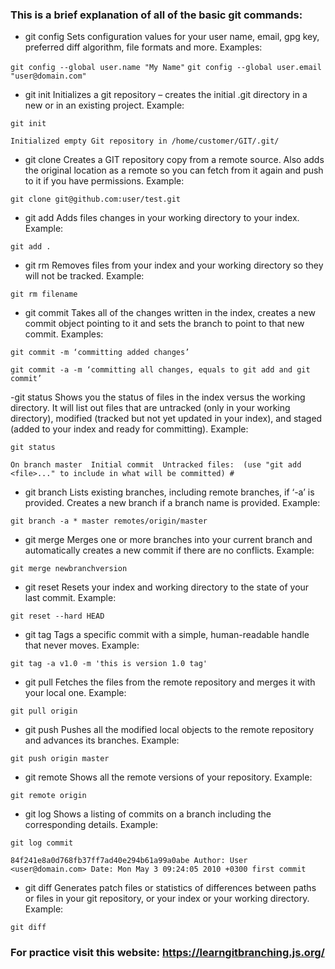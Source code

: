 ### This is a brief explanation of all of the basic git commands:

- git config
Sets configuration values for your user name, email, gpg key, preferred diff algorithm, file formats and more. Examples:

`git config --global user.name "My Name"`
`git config --global user.email "user@domain.com"`

- git init
Initializes a git repository – creates the initial .git directory in a new or in an existing project. Example:

`git init`

`Initialized empty Git repository in /home/customer/GIT/.git/ `

- git clone
Creates a GIT repository copy from a remote source. Also adds the original location as a remote so you can fetch from it again and push to it if you have permissions. Example:

`git clone git@github.com:user/test.git `

- git add
Adds files changes in your working directory to your index. Example:

`git add . `

- git rm
Removes files from your index and your working directory so they will not be tracked. Example:

`git rm filename`

- git commit
Takes all of the changes written in the index, creates a new commit object pointing to it and sets the branch to point to that new commit. Examples:

`git commit -m ‘committing added changes’`

`git commit -a -m ‘committing all changes, equals to git add and git commit’`

-git status
Shows you the status of files in the index versus the working directory. It will list out files that are untracked (only in your working directory), modified (tracked but not yet updated in your index), and staged (added to your index and ready for committing). Example:

`git status`
 
 `On branch master 
 Initial commit 
 Untracked files: 
 (use "git add <file>..." to include in what will be committed) #
 `

- git branch
Lists existing branches, including remote branches, if ‘-a’ is provided. Creates a new branch if a branch name is provided. Example:

`git branch -a * master remotes/origin/master`

- git merge
Merges one or more branches into your current branch and automatically creates a new commit if there are no conflicts. Example:

`git merge newbranchversion`

- git reset
Resets your index and working directory to the state of your last commit. Example:

`git reset --hard HEAD`

- git tag
Tags a specific commit with a simple, human-readable handle that never moves. Example:

`git tag -a v1.0 -m 'this is version 1.0 tag'`

- git pull
Fetches the files from the remote repository and merges it with your local one. Example:

`git pull origin`

- git push
Pushes all the modified local objects to the remote repository and advances its branches. Example:

`git push origin master`

- git remote
Shows all the remote versions of your repository. Example:

`git remote origin`

- git log
Shows a listing of commits on a branch including the corresponding details. Example:

`git log commit`

`84f241e8a0d768fb37ff7ad40e294b61a99a0abe Author: User <user@domain.com> Date: Mon May 3 09:24:05 2010 +0300 first commit`

- git diff
Generates patch files or statistics of differences between paths or files in your git repository, or your index or your working directory. Example:

`git diff`

### For practice visit this website: https://learngitbranching.js.org/
